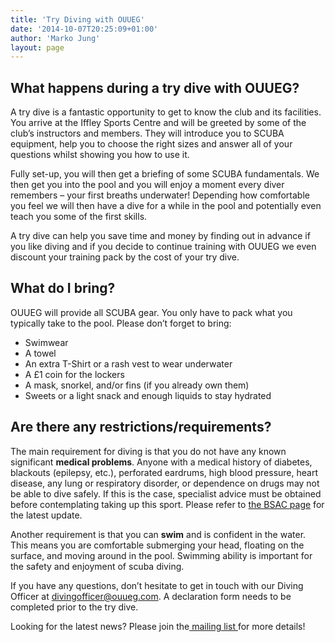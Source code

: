 ```yaml
---
title: 'Try Diving with OUUEG'
date: '2014-10-07T20:25:09+01:00'
author: 'Marko Jung'
layout: page
---
```


## What happens during a try dive with OUUEG?

A try dive is a fantastic opportunity to get to know the club and its facilities. You arrive at the Iffley Sports Centre and will be greeted by some of the club’s instructors and members. They will introduce you to SCUBA equipment, help you to choose the right sizes and answer all of your questions whilst showing you how to use it.

Fully set-up, you will then get a briefing of some SCUBA fundamentals. We then get you into the pool and you will enjoy a moment every diver remembers – your first breaths underwater! Depending how comfortable you feel we will then have a dive for a while in the pool and potentially even teach you some of the first skills.

A try dive can help you save time and money by finding out in advance if you like diving and if you decide to continue training with OUUEG we even discount your training pack by the cost of your try dive.

## What do I bring?

OUUEG will provide all SCUBA gear. You only have to pack what you typically take to the pool. Please don’t forget to bring:

- Swimwear
- A towel
- An extra T-Shirt or a rash vest to wear underwater
- A £1 coin for the lockers
- A mask, snorkel, and/or fins (if you already own them)
- Sweets or a light snack and enough liquids to stay hydrated

## Are there any restrictions/requirements?

The main requirement for diving is that you do not have any known significant **medical problems**. Anyone with a medical history of diabetes, blackouts (epilepsy, etc.), perforated eardrums, high blood pressure, heart disease, any lung or respiratory disorder, or dependence on drugs may not be able to dive safely. If this is the case, specialist advice must be obtained before contemplating taking up this sport. Please refer to [the BSAC page](https://www.bsac.com/document/try-dive-medical-and-responsibility-declaration-for-potential/) for the latest update.

Another requirement is that you can **swim** and is confident in the water. This means you are comfortable submerging your head, floating on the surface, and moving around in the pool. Swimming ability is important for the safety and enjoyment of scuba diving.

If you have any questions, don’t hesitate to get in touch with our Diving Officer at divingofficer@ouueg.com. A declaration form needs to be completed prior to the try dive.

Looking for the latest news? Please join the[ mailing list ](https://ouueg.com/membership/join/)for more details!
